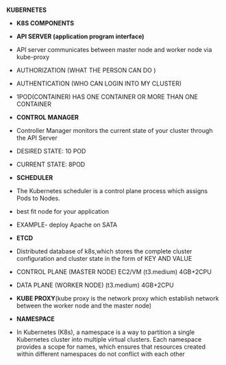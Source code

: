 **KUBERNETES**

- **K8S COMPONENTS**
- **API SERVER (application program interface)**
-   API server communicates between master node and worker node via kube-proxy
-   AUTHORIZATION (WHAT THE PERSON CAN DO )
-   AUTHENTICATION (WHO CAN LOGIN INTO MY CLUSTER)
- 1POD(CONTAINER) HAS ONE CONTAINER OR MORE THAN ONE CONTAINER

- **CONTROL MANAGER**
- Controller Manager monitors the current state of your cluster through the API Server
- DESIRED STATE: 10 POD
- CURRENT STATE: 8POD

- **SCHEDULER**
- The Kubernetes scheduler is a control plane process which assigns Pods to Nodes.
- best fit node for your application
- EXAMPLE- deploy Apache on SATA

- **ETCD**
- Distributed database of k8s,which stores the complete cluster configuration and cluster state in the form of KEY AND VALUE

- CONTROL PLANE (MASTER NODE) EC2/VM (t3.medium) 4GB+2CPU
- DATA PLANE (WORKER NODE) (t3.medium) 4GB+2CPU

- **KUBE PROXY**(kube proxy is the network proxy which establish network between the worker node and the master node)

- **NAMESPACE**
- In Kubernetes (K8s), a namespace is a way to partition a single Kubernetes cluster into multiple virtual clusters. Each namespace provides a scope for names, which ensures that resources created within different namespaces do not conflict with each other